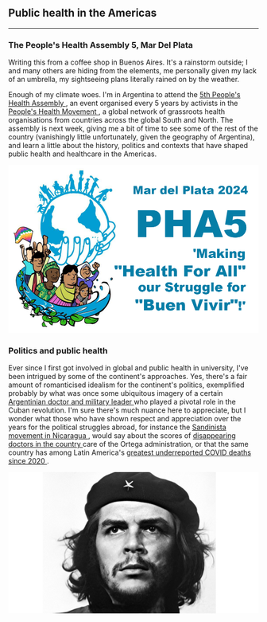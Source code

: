 ## Public health in the Americas

---

### The People's Health Assembly 5, Mar Del Plata

Writing this from a coffee shop in Buenos Aires. It's a rainstorm outside; I and many others are hiding from the elements, me personally given my lack of an umbrella, my sightseeing plans literally rained on by the weather.

Enough of my climate woes. I'm in Argentina to attend the <a href="https://phmovement.org/pha5"> 5th People's Health Assembly </a>, an event organised every 5 years by activists in the <a href="https://phmovement.org/"> People's Health Movement </a>, a global network of grassroots health organisations from countries across the global South and North. The assembly is next week, giving me a bit of time to see some of the rest of the country (vanishingly little unfortunately, given the geography of Argentina), and learn a little about the history, politics and contexts that have shaped public health and healthcare in the Americas.

![PHA5](/assets/pha5.png)

### Politics and public health

Ever since I first got involved in global and public health in university, I've been intrigued by some of the continent's approaches. Yes, there's a fair amount of romanticised idealism for the continent's politics, exemplified probably by what was once some ubiquitous imagery of a certain <a href="https://www.britannica.com/biography/Che-Guevara"> Argentinian doctor and military leader <a/> who played a pivotal role in the Cuban revolution. I'm sure there's much nuance here to appreciate, but I wonder what those who have shown respect and appreciation over the years for the political struggles abroad, for instance the <a href="https://es.wikipedia.org/wiki/Frente_Sandinista_de_Liberaci%C3%B3n_Nacional"> Sandinista movement in Nicaragua <a/>, would say about the scores of <a href="https://www.amnesty.org/en/latest/news/2021/09/prison-economic-ruin-repression-exile-nicaraguas-health-workers/"> disappearing doctors in the country <a/> care of the Ortega administration, or that the same country has among Latin America's <a href="https://confidencial.digital/english/who-report-covid-deaths-vastly-underreported-in-nicaragua/"> greatest underreported COVID deaths since 2020 </a>.

![Che Guevara](/assets/che.jpg)



